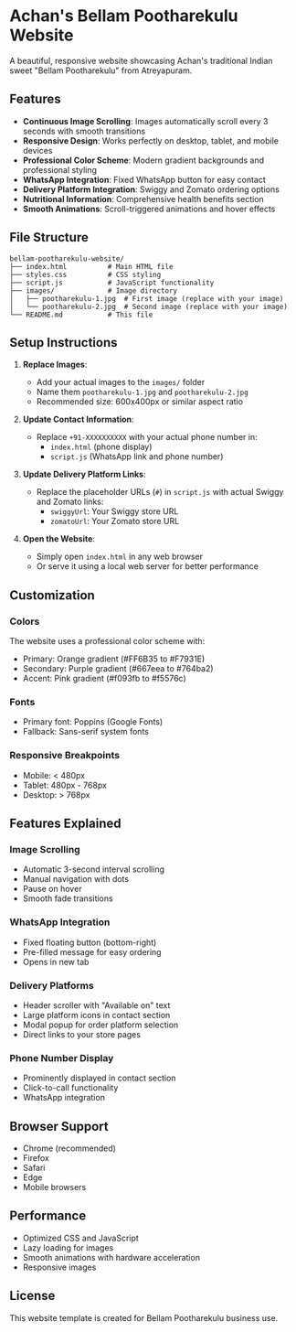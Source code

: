 # Achan's Bellam Pootharekulu Website

A beautiful, responsive website showcasing Achan's traditional Indian sweet "Bellam Pootharekulu" from Atreyapuram.

## Features

- **Continuous Image Scrolling**: Images automatically scroll every 3 seconds with smooth transitions
- **Responsive Design**: Works perfectly on desktop, tablet, and mobile devices
- **Professional Color Scheme**: Modern gradient backgrounds and professional styling
- **WhatsApp Integration**: Fixed WhatsApp button for easy contact
- **Delivery Platform Integration**: Swiggy and Zomato ordering options
- **Nutritional Information**: Comprehensive health benefits section
- **Smooth Animations**: Scroll-triggered animations and hover effects

## File Structure

```
bellam-pootharekulu-website/
├── index.html          # Main HTML file
├── styles.css          # CSS styling
├── script.js           # JavaScript functionality
├── images/             # Image directory
│   ├── pootharekulu-1.jpg  # First image (replace with your image)
│   └── pootharekulu-2.jpg  # Second image (replace with your image)
└── README.md           # This file
```

## Setup Instructions

1. **Replace Images**: 
   - Add your actual images to the `images/` folder
   - Name them `pootharekulu-1.jpg` and `pootharekulu-2.jpg`
   - Recommended size: 600x400px or similar aspect ratio

2. **Update Contact Information**:
   - Replace `+91-XXXXXXXXXX` with your actual phone number in:
     - `index.html` (phone display)
     - `script.js` (WhatsApp link and phone number)

3. **Update Delivery Platform Links**:
   - Replace the placeholder URLs (`#`) in `script.js` with actual Swiggy and Zomato links:
     - `swiggyUrl`: Your Swiggy store URL
     - `zomatoUrl`: Your Zomato store URL

4. **Open the Website**:
   - Simply open `index.html` in any web browser
   - Or serve it using a local web server for better performance

## Customization

### Colors
The website uses a professional color scheme with:
- Primary: Orange gradient (#FF6B35 to #F7931E)
- Secondary: Purple gradient (#667eea to #764ba2)
- Accent: Pink gradient (#f093fb to #f5576c)

### Fonts
- Primary font: Poppins (Google Fonts)
- Fallback: Sans-serif system fonts

### Responsive Breakpoints
- Mobile: < 480px
- Tablet: 480px - 768px
- Desktop: > 768px

## Features Explained

### Image Scrolling
- Automatic 3-second interval scrolling
- Manual navigation with dots
- Pause on hover
- Smooth fade transitions

### WhatsApp Integration
- Fixed floating button (bottom-right)
- Pre-filled message for easy ordering
- Opens in new tab

### Delivery Platforms
- Header scroller with "Available on" text
- Large platform icons in contact section
- Modal popup for order platform selection
- Direct links to your store pages

### Phone Number Display
- Prominently displayed in contact section
- Click-to-call functionality
- WhatsApp integration

## Browser Support

- Chrome (recommended)
- Firefox
- Safari
- Edge
- Mobile browsers

## Performance

- Optimized CSS and JavaScript
- Lazy loading for images
- Smooth animations with hardware acceleration
- Responsive images

## License

This website template is created for Bellam Pootharekulu business use.

